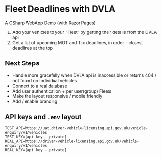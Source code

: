 # Fleet Deadlines with DVLA
A CSharp WebApp Demo (with Razor Pages)

1. Add your vehicles to your "Fleet" by getting their details from the DVLA api
2. Get a list of upcoming MOT and Tax deadlines, in order - closest deadlines at the top

## Next Steps
- Handle more gracefully when DVLA api is inaccessible or returns 404 / not found on individual vehicles
- Connect to a real database
- Add user authentication + per user(group) Fleets
- Make the layout responsive / mobile friendly
- Add / enable branding

## API keys and `.env` layout
```
TEST_API=https://uat.driver-vehicle-licensing.api.gov.uk/vehicle-enquiry/v1/vehicles
TEST_KEY=[api key - private]
REAL_API=https://driver-vehicle-licensing.api.gov.uk/vehicle-enquiry/v1/vehicles
REAL_KEY=[api key - private]
```
